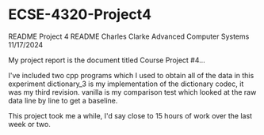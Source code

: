 # ECSE-4320-Project4

README Project 4 README Charles Clarke Advanced Computer Systems 11/17/2024

My project report is the document titled Course Project #4...

I've included two cpp programs which I used to obtain all of the data in this experiment
  dictionary_3 is my implementation of the dictionary codec, it was my third revision.
  vanilla is my comparison test which looked at the raw data line by line to get a baseline.

This project took me a while, I'd say close to 15 hours of work over the last week or two.
